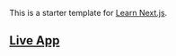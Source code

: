 This is a starter template for [Learn Next.js](https://nextjs.org/learn).

## [Live App](https://nextjs-blog-seven-rust.vercel.app/)